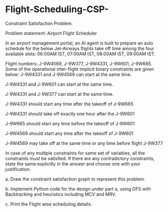 # Flight-Scheduling-CSP-

Constraint Satisfaction Problem:

Problem statement: Airport Flight Scheduler

In an airport management portal, an AI agent is built to prepare an auto schedule for the below Jet-Airways flights take off time among the four available slots: 06:00AM IST, 07:00AM IST, 08:00AM IST, 09:00AM IST.

Flight numbers: J-9W4569, J-9W377, J-9W4331, J-9W601, J-9W665.
Some of the operational inter-flight implicit binary constraints are given below: J-9W4331 and J-9W4569 can start at the same time.

J-9W4331 and J-9W601 can start at the same time.

J-9W4331 and J-9W377 can start at the same time.

J-9W4331 should start any time after the takeoff of J-9W665

J-9W4331 should take off exactly one hour after the J-9W601

J-9W665 should start any time before the takeoff of J-9W601

J-9W4569 should start any time after the takeoff of J-9W601

J-9W4569 may take off at the same time or any time before flight J-9W377


In case of any multiple constraints for same set of variables, all the constraints must be satisfied. 
If there are any contradictory constraints, state the same explicitly in the answer and choose one with your justification.

a. Draw the constraint satisfaction graph to represent this problem.

b. Implement Python code for the design under part a, using DFS with
Backtracking and heuristics including MCV and MRV.

c. Print the Flight wise scheduling details.


